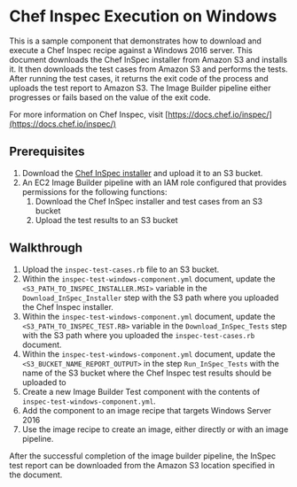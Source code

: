# Chef Inspec Execution on Windows

This is a sample component that demonstrates how to download and execute a Chef Inspec recipe against a Windows 2016 server. This document downloads the Chef InSpec installer from Amazon S3 and installs it. It then downloads the test cases from Amazon S3 and performs the tests. After running the test cases, it returns the exit code of the process and uploads the test report to Amazon S3. The Image Builder pipeline either progresses or fails based on the value of the exit code. 

For more information on Chef Inspec, visit [https://docs.chef.io/inspec/](https://docs.chef.io/inspec/)

## Prerequisites

1. Download the [Chef InSpec installer](https://www.inspec.io/downloads/) and upload it to an S3 bucket.
2. An EC2 Image Builder pipeline with an IAM role configured that provides permissions for the following functions:
     1. Download the Chef InSpec installer and test cases from an S3 bucket
     2. Upload the test results to an S3 bucket

## Walkthrough

1. Upload the ```inspec-test-cases.rb``` file to an S3 bucket.
2. Within the ```inspec-test-windows-component.yml``` document, update the ```<S3_PATH_TO_INSPEC_INSTALLER.MSI>``` variable in the ```Download_InSpec_Installer``` step with the S3 path where you uploaded the Chef Inspec installer.
3. Within the ```inspec-test-windows-component.yml``` document, update the ```<S3_PATH_TO_INSPEC_TEST.RB>``` variable in the ```Download_InSpec_Tests``` step with the S3 path where you uploaded the ```inspec-test-cases.rb``` document.
4. Within the ```inspec-test-windows-component.yml``` document, update the ```<S3_BUCKET_NAME_REPORT_OUTPUT>``` in the step ```Run_InSpec_Tests``` with the name of the S3 bucket where the Chef Inspec test results should be uploaded to
5. Create a new Image Builder Test component with the contents of ```inspec-test-windows-component.yml```.
6. Add the component to an image recipe that targets Windows Server 2016
7. Use the image recipe to create an image, either directly or with an image pipeline.

After the successful completion of the image builder pipeline, the InSpec test report can be downloaded from the Amazon S3 location specified in the document.



